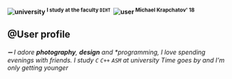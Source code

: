#### <p align="left" dir="auto">![university](https://psv4.userapi.com/c534536/u354403795/docs/d23/8754cd07a253/study.png?extra=NIolMMr9QAsVH95bKH1eGrwkPAkyLBbbsisDBLnqetcNcWrXp5BHIuzXLLnVkxQ3cYg-k34O17XDV__4gBffdBKSlUcTnti9jHhrMGZjByoZ_MxLnzqxH-e6YTerYotlPpjRumuYX8pvMhNSH_COqsA-) <sup>I study at the faculty ` DIHT `</sup> &nbsp;![user](https://psv4.userapi.com/c237031/u354403795/docs/d31/b8dc0aaf5db7/user.png?extra=7d93OVSGHhWzNdfdgto3fA_nHb2by9cmGWGgARFGhUN9NxD9k6fIuq_2nd0MucyYtu6c7w3KSN9D43HmoBldO9cm6UPeHlK03omWnK6DrCoUjhPPF8TIu82DGA6r8YNyz_-T9FDYW8PfHG5yXYXXVlRu)<sup> Michael Krapchatov' 18</sup><p>
## @User profile
###### ➖ I adore **photography**, **design** and **programming*, I love spending evenings with friends. I study `C` `C++` `ASM`  at university Time goes by and I'm only getting younger
